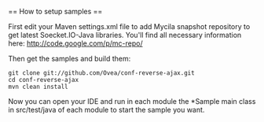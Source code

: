 == How to setup samples ==

First edit your Maven settings.xml file to add Mycila snapshot repository to get latest Soecket.IO-Java libraries. You'll find all necessary information here: http://code.google.com/p/mc-repo/

Then get the samples and build them:

    git clone git://github.com/Ovea/conf-reverse-ajax.git
    cd conf-reverse-ajax
    mvn clean install

Now you can open your IDE and run in each module the *Sample main class in src/test/java of each module to start the sample you want.

